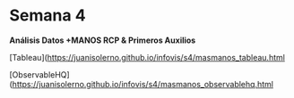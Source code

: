 # Semana 4

**Análisis Datos +MANOS RCP & Primeros Auxilios**

[Tableau](https://juanisolerno.github.io/infovis/s4/masmanos_tableau.html

[ObservableHQ](https://juanisolerno.github.io/infovis/s4/masmanos_observablehq.html
